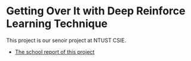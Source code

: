 # Getting Over It with Deep Reinforce Learning Technique  
This project is our senoir project at NTUST CSIE.  
- [The school report of this project](https://github.com/leonw774/RLProject/blob/master/ntust-csie-senior_project-Getting%20Over%20It%20with%20Deep%20Reinforcement%20Learning%20Technique-2019_01_15.pdf)

